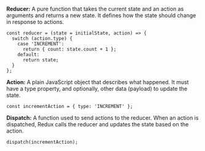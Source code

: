 **Reducer:** A pure function that takes the current state and an action as arguments and returns a new state. It defines how the state should change in response to actions.

``` 
const reducer = (state = initialState, action) => {
  switch (action.type) {
    case 'INCREMENT':
      return { count: state.count + 1 };
    default:
      return state;
  }
};
```

**Action:**  A plain JavaScript object that describes what happened. It must have a type property, and optionally, other data (payload) to update the state.
```
const incrementAction = { type: 'INCREMENT' };
```

**Dispatch:** A function used to send actions to the reducer. When an action is dispatched, Redux calls the reducer and updates the state based on the action.
 
```
dispatch(incrementAction);
```

